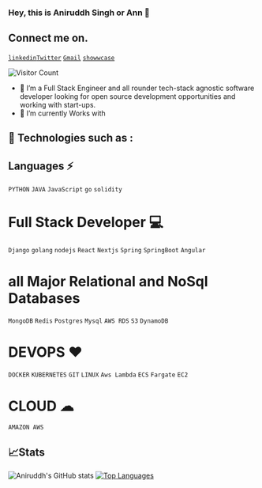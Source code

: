 ### Hey, this is Aniruddh Singh or Ann 👋
## Connect me on.
[`linkedin`](https://www.linkedin.com/in/asbaniruddhsingh/)[`Twitter`](https://twitter.com/asb_Aniruddh97)    [`Gmail`](asb.aniruddh.singh@gmail.com)       [`showwcase`](https://www.showwcase.com/ann1997)    

![`Visitor Count`](https://profile-counter.glitch.me/{a1nn1997}/count.svg)
- 🔭 I’m a Full Stack Engineer and all rounder tech-stack agnostic software developer looking for open source development opportunities and working with start-ups. 
- 🌱 I’m currently Works with 

## 🚀 Technologies such as :

## Languages ⚡

`PYTHON` `JAVA`  `JavaScript` `go` `solidity`

# Full Stack Developer 💻

`Django` `golang`  `nodejs` `React` `Nextjs` `Spring` `SpringBoot` `Angular`

# all Major Relational and NoSql Databases

`MongoDB` `Redis` `Postgres` `Mysql` `AWS RDS` `S3` `DynamoDB`


# DEVOPS ❤ 

`DOCKER` `KUBERNETES` `GIT` `LINUX` `Aws Lambda` `ECS` `Fargate` `EC2`

# CLOUD ☁

`AMAZON AWS `

## 📈Stats

![Aniruddh's GitHub stats](https://github-readme-stats.vercel.app/api?username=a1nn1997&count_private=true&show_icons=true)
[![Top Languages](https://github-readme-stats.vercel.app/api/top-langs/?username=a1nn1997&langs_count=8&layout=compact)](https://github.com/a1nn1997/github-readme-stats)



